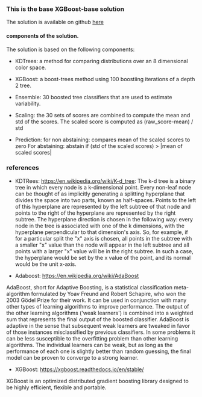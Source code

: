 ### This is the base XGBoost-base solution


The solution is available on github [here](https://github.com/UCSD-Data-Science/Public-CSE255-2022/tree/master/notebooks/Section4-Final-Project/XGBoostCreate_submission/code)

#### components of the solution.

The solution is based on the following components: 

* KDTrees: a method for comparing distributions over an 8 dimensional
  color space.
  
* XGBoost: a boost-trees method using 100 boostiing iterations of a
  depth 2 tree.
  
* Ensemble: 30 boosted tree classifiers that are used to estimate
  variability.
  
* Scaling: the 30 sets of scores are combined to compute the mean and
  std of the scores. The scaled score is computed as
  (raw_score-mean) / std
  
* Prediction: for  non abstaining: compares mean of the scaled scores to zero
  For abstaining: abstain if (std of the scaled scores) > |mean of
  scaled scores|
  
  
### references
* KDTRees: https://en.wikipedia.org/wiki/K-d_tree:
The k-d tree is a binary tree in which every node is a k-dimensional
point. Every non-leaf node can be thought of as implicitly generating
a splitting hyperplane that divides the space into two parts, known as
half-spaces. Points to the left of this hyperplane are represented by
the left subtree of that node and points to the right of the
hyperplane are represented by the right subtree. The hyperplane
direction is chosen in the following way: every node in the tree is
associated with one of the k dimensions, with the hyperplane
perpendicular to that dimension's axis. So, for example, if for a
particular split the "x" axis is chosen, all points in the subtree
with a smaller "x" value than the node will appear in the left subtree
and all points with a larger "x" value will be in the right
subtree. In such a case, the hyperplane would be set by the x value of
the point, and its normal would be the unit x-axis.

* Adaboost: https://en.wikipedia.org/wiki/AdaBoost

AdaBoost, short for Adaptive Boosting, is a statistical classification
meta-algorithm formulated by Yoav Freund and Robert Schapire, who won
the 2003 Gödel Prize for their work. It can be used in conjunction
with many other types of learning algorithms to improve
performance. The output of the other learning algorithms ('weak
learners') is combined into a weighted sum that represents the final
output of the boosted classifier. AdaBoost is adaptive in the sense
that subsequent weak learners are tweaked in favor of those instances
misclassified by previous classifiers. In some problems it can be less
susceptible to the overfitting problem than other learning
algorithms. The individual learners can be weak, but as long as the
performance of each one is slightly better than random guessing, the
final model can be proven to converge to a strong learner.

* XGBoost: https://xgboost.readthedocs.io/en/stable/

XGBoost is an optimized distributed gradient boosting library designed
to be highly efficient, flexible and portable. 

  
  

  
